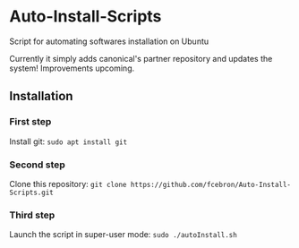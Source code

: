 # Auto-Install-Scripts
Script for automating softwares installation on Ubuntu

Currently it simply adds canonical's partner repository and updates the system!
Improvements upcoming.

## Installation
### First step
Install git:
```sudo apt install git```

### Second step
Clone this repository:
```git clone https://github.com/fcebron/Auto-Install-Scripts.git```

### Third step
Launch the script in super-user mode:
```sudo ./autoInstall.sh```
